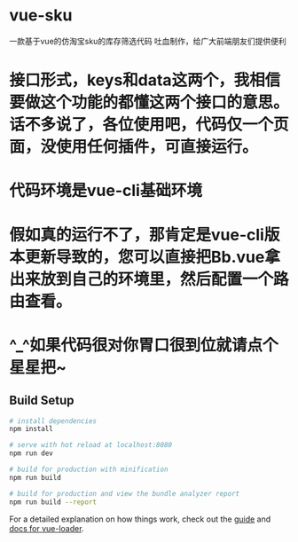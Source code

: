 # vue-sku  
一款基于vue的仿淘宝sku的库存筛选代码
吐血制作，给广大前端朋友们提供便利
# 接口形式，keys和data这两个，我相信要做这个功能的都懂这两个接口的意思。话不多说了，各位使用吧，代码仅一个页面，没使用任何插件，可直接运行。
# 代码环境是vue-cli基础环境
# 假如真的运行不了，那肯定是vue-cli版本更新导致的，您可以直接把Bb.vue拿出来放到自己的环境里，然后配置一个路由查看。
# ^_^如果代码很对你胃口很到位就请点个星星把~
## Build Setup

``` bash
# install dependencies
npm install

# serve with hot reload at localhost:8080
npm run dev

# build for production with minification
npm run build

# build for production and view the bundle analyzer report
npm run build --report
```

For a detailed explanation on how things work, check out the [guide](http://vuejs-templates.github.io/webpack/) and [docs for vue-loader](http://vuejs.github.io/vue-loader).
